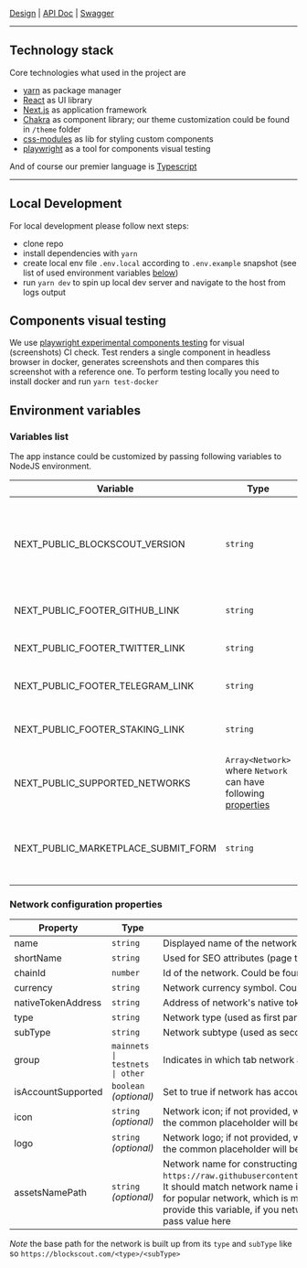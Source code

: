 [Design](https://www.figma.com/file/07zoJSAP7Vo655ertmlppA/My_Account?node-id=279%3A1006) | [API Doc](https://github.com/blockscout/blockscout-account/blob/account/apps/block_scout_web/API.md) | [Swagger](https://app.swaggerhub.com/apis/NIKITOSING4/blockscout-account-api/1.0)

-----
## Technology stack

Core technologies what used in the project are
- [yarn](https://yarnpkg.com/) as package manager
- [React](https://reactjs.org/) as UI library
- [Next.js](https://nextjs.org/) as application framework
- [Chakra](https://chakra-ui.com/) as component library; our theme customization could be found in `/theme` folder
- [css-modules](https://github.com/css-modules/css-modules) as lib for styling custom components
- [playwright](https://playwright.dev/) as a tool for components visual testing

And of course our premier language is [Typescript](https://www.typescriptlang.org/)

-----
## Local Development

For local development please follow next steps:
- clone repo
- install dependencies with `yarn`
- create local env file `.env.local` according to `.env.example` snapshot (see list of used environment variables [below](#environment-variables))
- run `yarn dev` to spin up local dev server and navigate to the host from logs output

## Components visual testing

We use [playwright experimental components testing](https://playwright.dev/docs/test-components) for visual (screenshots) CI check. Test renders a single component in headless browser in docker, generates screenshots and then compares this screenshot with a reference one.
To perform testing locally you need to install docker and run `yarn test-docker`

## Environment variables
### Variables list
The app instance could be customized by passing following variables to NodeJS environment.

| Variable | Type | Description | Default value
| --- | --- | --- | --- |
| NEXT_PUBLIC_BLOCKSCOUT_VERSION | `string` | Current running version of Blockscout (used to display link to release in the footer) |
| NEXT_PUBLIC_FOOTER_GITHUB_LINK | `string` | Link to Github in the footer | `https://github.com/blockscout/blockscout` |
| NEXT_PUBLIC_FOOTER_TWITTER_LINK | `string` | Link to Twitter in the footer | `https://www.twitter.com/blockscoutcom` |
| NEXT_PUBLIC_FOOTER_TELEGRAM_LINK | `string` | Link to Telegram in the footer | `https://t.me/poa_network` |
| NEXT_PUBLIC_FOOTER_STAKING_LINK | `string` | Link to staking dashboard in the footer | `https://duneanalytics.com/maxaleks/xdai-staking` |
| NEXT_PUBLIC_SUPPORTED_NETWORKS | `Array<Network>` where `Network` can have following [properties](#network-configuration-properties) | Configuration of supported networks | `[{"name":"POA","type":"poa","subType":"core","group":"mainnets","isAccountSupported":true,"chainId":99,"currency":"POA"}]` |
| NEXT_PUBLIC_MARKETPLACE_SUBMIT_FORM | `string` | Link to form where authors can submit their dapps to the marketplace | `https://airtable.com/shrqUAcjgGJ4jU88C` |

### Network configuration properties

| Property | Type | Description | Example value
| --- | --- | --- | --- |
| name | `string` | Displayed name of the network | `"Gnosis Chain"` |
| shortName | `string` | Used for SEO attributes (page title and description) | `"OoG"` |
| chainId | `number` | Id of the network. Could be found here – [https://chainlist.org/](https://chainlist.org/) | `1` |
| currency | `string` | Network currency symbol. Could be found here – [https://chainlist.org/](https://chainlist.org/) | `"xDAI"` |
| nativeTokenAddress | `string` | Address of network's native token | `"0x029a799563238d0e75e20be2f4bda0ea68d00172"` |
| type | `string` | Network type (used as first part of the base path) | `"xdai"` |
| subType | `string` | Network subtype (used as second part of the base path) | `"mainnet"` |
| group | `mainnets \| testnets \| other` | Indicates in which tab network appears in the menu | `"mainnets"` |
| isAccountSupported | `boolean` *(optional)* | Set to true if network has account feature | `true` |
| icon | `string` *(optional)* | Network icon; if not provided, will fallback to  icon predefined in the project; if the project doesn't have icon for such network then the common placeholder will be shown; *Note* that icon size should be 30px by 30px | `"https://www.fillmurray.com/60/60"` |
| logo | `string` *(optional)* | Network logo; if not provided, will fallback to logo predefined in the project; if the project doesn't have logo for such network then the common placeholder will be shown; *Note* that logo height should be 20px and width less than 120px | `"https://www.fillmurray.com/240/40"` |
| assetsNamePath | `string` *(optional)* | Network name for constructing url of token logos according to template `https://raw.githubusercontent.com/trustwallet/assets/master/blockchains/${assetsNamePath}/assets/${tokenAddress}/logo.png`. It should match network name in TrustWallet assets repo, see the full list [here](https://github.com/trustwallet/assets/tree/master/blockchains). The project already has some pre-defined mapping for popular network, which is match assetsNamePath against provided network type and sub-type. So typically you don't need to provide this variable, if you network is in the list or its type in config is conformed to a name in TrustWallet repo. If it is not the case, pass value here | `"ethereum"` |

*Note* the base path for the network is built up from its `type` and `subType` like so `https://blockscout.com/<type>/<subType>`
